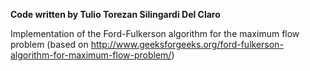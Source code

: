 **Code written by Tulio Torezan Silingardi Del Claro**

Implementation of the Ford-Fulkerson algorithm for the maximum flow problem (based on http://www.geeksforgeeks.org/ford-fulkerson-algorithm-for-maximum-flow-problem/) 
